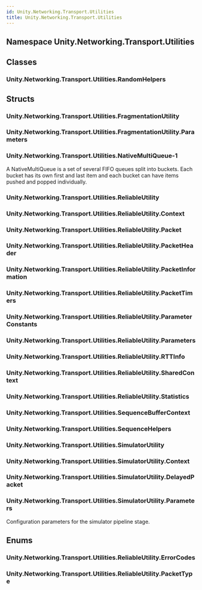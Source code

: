 ```yaml
---  
id: Unity.Networking.Transport.Utilities  
title: Unity.Networking.Transport.Utilities  
---
```


## Namespace Unity.Networking.Transport.Utilities

<div class="markdown level0 summary">

</div>

<div class="markdown level0 conceptual">

</div>

<div class="markdown level0 remarks">

</div>

## Classes

### Unity.Networking.Transport.Utilities.RandomHelpers

<div class="section">

</div>

## Structs

### Unity.Networking.Transport.Utilities.FragmentationUtility

<div class="section">

</div>

### Unity.Networking.Transport.Utilities.FragmentationUtility.Parameters

<div class="section">

</div>

### Unity.Networking.Transport.Utilities.NativeMultiQueue-1

<div class="section">

A NativeMultiQueue is a set of several FIFO queues split into buckets.
Each bucket has its own first and last item and each bucket can have
items pushed and popped individually.

</div>

### Unity.Networking.Transport.Utilities.ReliableUtility

<div class="section">

</div>

### Unity.Networking.Transport.Utilities.ReliableUtility.Context

<div class="section">

</div>

### Unity.Networking.Transport.Utilities.ReliableUtility.Packet

<div class="section">

</div>

### Unity.Networking.Transport.Utilities.ReliableUtility.PacketHeader

<div class="section">

</div>

### Unity.Networking.Transport.Utilities.ReliableUtility.PacketInformation

<div class="section">

</div>

### Unity.Networking.Transport.Utilities.ReliableUtility.PacketTimers

<div class="section">

</div>

### Unity.Networking.Transport.Utilities.ReliableUtility.ParameterConstants

<div class="section">

</div>

### Unity.Networking.Transport.Utilities.ReliableUtility.Parameters

<div class="section">

</div>

### Unity.Networking.Transport.Utilities.ReliableUtility.RTTInfo

<div class="section">

</div>

### Unity.Networking.Transport.Utilities.ReliableUtility.SharedContext

<div class="section">

</div>

### Unity.Networking.Transport.Utilities.ReliableUtility.Statistics

<div class="section">

</div>

### Unity.Networking.Transport.Utilities.SequenceBufferContext

<div class="section">

</div>

### Unity.Networking.Transport.Utilities.SequenceHelpers

<div class="section">

</div>

### Unity.Networking.Transport.Utilities.SimulatorUtility

<div class="section">

</div>

### Unity.Networking.Transport.Utilities.SimulatorUtility.Context

<div class="section">

</div>

### Unity.Networking.Transport.Utilities.SimulatorUtility.DelayedPacket

<div class="section">

</div>

### Unity.Networking.Transport.Utilities.SimulatorUtility.Parameters

<div class="section">

Configuration parameters for the simulator pipeline stage.

</div>

## Enums

### Unity.Networking.Transport.Utilities.ReliableUtility.ErrorCodes

<div class="section">

</div>

### Unity.Networking.Transport.Utilities.ReliableUtility.PacketType

<div class="section">

</div>
